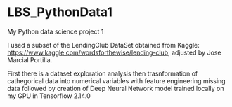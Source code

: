 # LBS_PythonData1
My Python data science project 1 

I used a subset of the LendingClub DataSet obtained from Kaggle: https://www.kaggle.com/wordsforthewise/lending-club, adjusted by Jose Marcial Portilla.

First there is a dataset exploration analysis then trasnformation of cathegorical data into numerical variables with feature engineering missing data followed by creation of Deep Neural Network model trained locally on my GPU in Tensorflow 2.14.0
